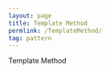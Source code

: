 ```yaml
---
layout: page
title: Template Method
permlink: /TemplateMethod/
tag: pattern
---
```


Template Method

